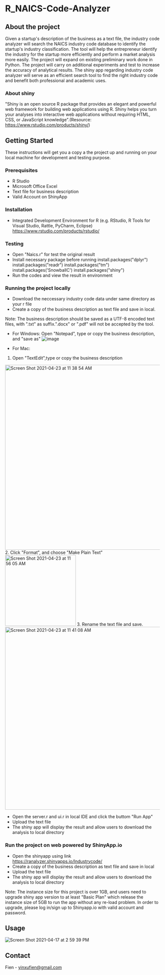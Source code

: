 # R_NAICS-Code-Analyzer
## About the project
Given a startup's description of the business as a text file, the industry code analyzer will search the NAICS industry code database to identify the startup's industry classification. The tool will help the entrepreneur identify the industry for the startup more efficiently and perform a market analysis more easily. The project will expand on existing preliminary work done in Python. The project will carry on additional experiments and test to increase the accuracy of analytical results. The shiny app regarding industry code analyzer will serve as an efficient search tool to find the right industry code and benefit both professional and academic uses.


### About shiny 
"Shiny is an open source R package that provides an elegant and powerful web framework for building web applications using R. Shiny helps you turn your analyses into interactive web applications without requiring HTML, CSS, or JavaScript knowledge".(Resource: https://www.rstudio.com/products/shiny/)



## Getting Started
These instructions will get you a copy a the project up and running on your local machine for development and testing purpose. 

### Prerequisites
* R Studio 
* Microsoft Office Excel 
* Text file for business description
* Valid Account on ShinyApp

### Installation
* Integrated Development Environment for R (e.g. RStudio, R Tools for Visual Studio, Rattle, PyCharm, Eclipse)
https://www.rstudio.com/products/rstudio/

### Testing
* Open "Naics.r" for test the original result 
* Install necessary package before running 
install.packages("dplyr")
install.packages("readr")
install.packages("tm")
install.packages('SnowballC')
install.packages("shiny")
* Run the codes and view the result in environment

### Running the project locally
* Download the neccessary industry code data under same directory as your r file
* Create a copy of the business description as text file and save in local. 

Note: The business description should be saved as a UTF-8 encoded text files, with ".txt" as suffix.".docx" or ".pdf" will not be accepted by the tool. 
- For Windows: Open "Notepad", type or copy the business description, and "save as" 
![image](https://user-images.githubusercontent.com/82678386/115898921-228b4180-a42c-11eb-9683-69e533e03ff6.png)

- For Mac: 
1. Open "TextEdit",type or copy the business description
<img width="600" alt="Screen Shot 2021-04-23 at 11 38 54 AM" src="https://user-images.githubusercontent.com/82678386/115897767-c542c080-a42a-11eb-875f-1def5b80e624.png">
2. Click "Format", and choose "Make Plain Text" 
<img width="230" alt="Screen Shot 2021-04-23 at 11 56 05 AM" src="https://user-images.githubusercontent.com/82678386/115898153-3bdfbe00-a42b-11eb-81c2-ebd77a962fdf.png">
3. Rename the text file and save. 
<img width="593" alt="Screen Shot 2021-04-23 at 11 41 08 AM" src="https://user-images.githubusercontent.com/82678386/115898579-b6104280-a42b-11eb-8cce-7524e98f71d4.png">

* Open the server.r and ui.r in local IDE and click the buttom "Run App" 
* Upload the text file
* The shiny app will display the result and allow users to download the analysis to local directory


### Run the project on web powered by ShinyApp.io
* Open the shinyapp using link https://ranalyzer.shinyapps.io/Industrycode/
* Create a copy of the business description as text file and save in local 
* Upload the text file
* The shiny app will display the result and allow users to download the analysis to local directory

Note: The instance size for this project is over 1GB, and users need to upgrade shiny app version to at least "Basic Plan" which release the instance size of 5GB to run the app without any re-load problem. In order to upgrade, please log in/sign up to Shinyapp.io with valid account and password.

## Usage 
![Screen Shot 2021-04-17 at 2 59 39 PM](https://user-images.githubusercontent.com/82678386/115124038-13207a00-9f8e-11eb-8d7f-d5d4fd221385.png)

## Contact 
Fien - yinxufien@gmail.com

